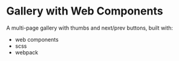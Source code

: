 # Gallery with Web Components

A multi-page gallery with thumbs and next/prev buttons, built with:

- web components
- scss
- webpack
